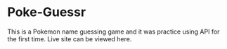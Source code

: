 # Poke-Guessr

This is a Pokemon name guessing game and it was practice using API for the first time. Live site can be viewed here.
